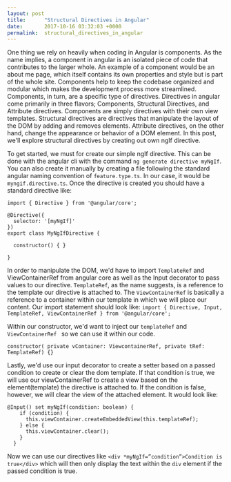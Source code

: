 ```yaml
---
layout: post
title:      "Structural Directives in Angular"
date:       2017-10-16 03:32:03 +0000
permalink:  structural_directives_in_angular
---
```



One thing we rely on heavily when coding in Angular is components. As the name implies, a component in angular is an isolated piece of code that contributes to the larger whole. An example of a component would be an about me page, which itself contains its own properties and style but is part of the whole site. Components help to keep the codebase organized and modular which makes the development process more streamlined.  Components, in turn, are a specific type of directives. Directives in angular come primarily in three flavors; Components, Structural Directives, and Attribute directives. Components are simply directives with their own view templates. Structural directives are directives that manipulate the layout of the DOM by adding and removes elements. Attribute directives, on the other hand, change the appearance or behavior of a DOM element.  In this post, we'll explore structural directives by creating out own ngIf directive.

To get started, we must for create our simple ngIf directive. This can be done with the angular cli with the command `ng generate directive myNgIf`. You can also create it manually by creating a file following the standard angular naming convention of `feature.type.ts`. In our case, it would be `myngif.directive.ts`. Once the directive is created you should have a standard directive like:
```
import { Directive } from '@angular/core';

@Directive({
  selector: '[myNgIf]'
})
export class MyNgIfDirective {

  constructor() { }

}
```

In order to manipulate the DOM, we'd have to import  `TemplateRef` and ViewContainerRef from angular core as well as the Input decorator to pass values to our directive. `TemplateRef`, as the name suggests, is a reference to the template our directive is attached to. The `ViewContainerRef` is basically a reference to a container within our template in which we will place our content.  Our import statement should look like: 
`import { Directive, Input, TemplateRef, ViewContainerRef } from '@angular/core';
`

Within our constructor, we'd want to inject our `templateRef` and `ViewContainerRef ` so we can use it within our code.

`constructor( private vContainer: ViewcontainerRef, private tRef: TemplateRef) {}`

Lastly, we'd use our input decorator to create a setter based on a passed condition to create or clear the dom template. If that condition is true, we will use our viewContainerRef to create a view based on the element(template) the directive is attached to. If the condition is false, however, we will clear the view of the attached element. It would look like:
```
@Input() set myNgIf(condition: boolean) {
    if (condition) {
      this.viewContainer.createEmbeddedView(this.templateRef);
    } else {
      this.viewContainer.clear();
    }
  }
```

Now we can use our directives like `<div *myNgIf=”condition”>Condition is true</div>`
which will then only display the text within the `div` element if the passed condition is true.
